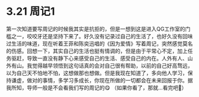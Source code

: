 # 3.21 周记1

​		第一次知道要写周记的时候我其实是抗拒的，但是一想到这是进入QG工作室的门槛之一，咬咬牙还是坚持下来了。
​		好久没有记录过自己的生活了，也好久没有回味过生活的味道，现在听着王菲和陈奕迅唱的《因为爱情》写着周记，突然感觉莫名的伤感。回想一下，其实自己的生活也挺有情调的，但是由于平常心不定，加上任务驱赶，导致一直没有静下心来感受自己的生活、感受自己的内在。
​		人外有人、山外有山。我觉得越早领悟到这句话真的会对自己很有帮助，以前的自己好高骛远，以为自己天不怕地不怕，这想做那也想做。但是我现在知道了，多向他人学习，保持谦虚，做对的事情，多学习多成长，你现在所做的一切都会在未来回报于你。
​		据我所知，导师一般是不会看我们写的周记的😋 （如果你看了，那就...看完吧🤡）


